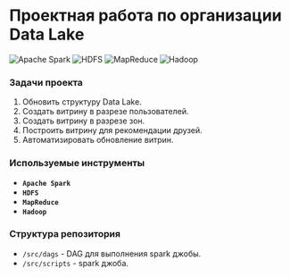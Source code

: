 # **Проектная работа по организации Data Lake**

![Apache Spark](https://img.shields.io/badge/-Apache_Spark-red)
![HDFS](https://img.shields.io/badge/-HDFS-yellow)
![MapReduce](https://img.shields.io/badge/-MapReduce-black)
![Hadoop](https://img.shields.io/badge/-Hadoop-orange)

### **Задачи проекта**

1. Обновить структуру Data Lake.
2. Создать витрину в разрезе пользователей.
3. Создать витрину в разрезе зон.
4. Построить витрину для рекомендации друзей.
5. Автоматизировать обновление витрин.

### **Используемые инструменты**

- **`Apache Spark`**
- **`HDFS`**
- **`MapReduce`**
- **`Hadoop`**



### **Структура репозитория**

- `/src/dags` - DAG для выполнения spark джобы.
- `/src/scripts` - spark джоба.
